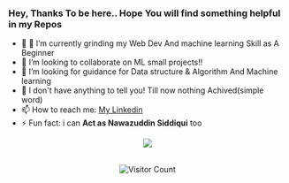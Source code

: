 ### Hey, Thanks To be here.. Hope You will find something helpful in my Repos

- 🔭 🌱 I’m currently grinding my Web Dev And machine learning Skill as A Beginner 
- 👯 I’m looking to collaborate on ML small projects!!
- 🤔 I’m looking for guidance for Data structure & Algorithm And Machine learning
- 💬 I don't have anything to tell you! Till now nothing Achived(simple word)
- 📫 How to reach me: <a href="https://www.linkedin.com/in/ritik-soni/">My Linkedin</a>
- ⚡ Fun fact: i can <b>Act as Nawazuddin Siddiqui</b> too
<div align="center">
<img src="https://github-readme-stats.vercel.app/api?username=ritiksoni00&&show_icons=true&title_color=ffffff&icon_color=bb2acf&text_color=daf7dc&bg_color=151515">
<br><br>

<div align="center">

![Visitor Count](https://profile-counter.glitch.me/ritiksoni00/count.svg)


